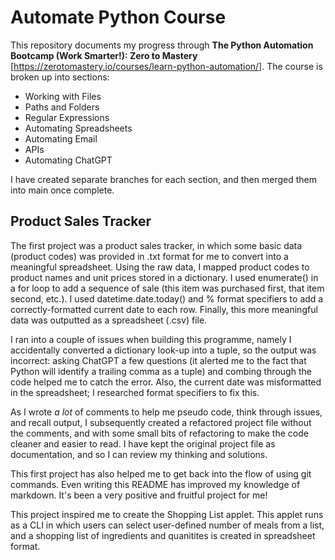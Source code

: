 # Automate Python Course
This repository documents my progress through **The Python Automation Bootcamp (Work Smarter!): Zero to Mastery** [https://zerotomastery.io/courses/learn-python-automation/].
The course is broken up into sections: 

* Working with Files
* Paths and Folders
* Regular Expressions
* Automating Spreadsheets
* Automating Email
* APIs
* Automating ChatGPT

I have created separate branches for each section, and then merged them into main once complete. 

## Product Sales Tracker
The first project was a product sales tracker, in which some basic data (product codes) was provided in .txt format for me to convert into a meaningful spreadsheet. Using the raw data, I mapped product codes to product names and unit prices stored in a dictionary. I used enumerate() in a for loop to add a sequence of sale (this item was purchased first, that item second, etc.). I used datetime.date.today() and % format specifiers to add a correctly-formatted current date to each row. Finally, this more meaningful data was outputted as a spreadsheet (.csv) file. 

I ran into a couple of issues when building this programme, namely I accidentally converted a dictionary look-up into a tuple, so the output was incorrect: asking ChatGPT a few questions (it alerted me to the fact that Python will identify a trailing comma as a tuple) and combing through the code helped me to catch the error. Also, the current date was misformatted in the spreadsheet; I researched format specifiers to fix this. 

As I wrote *a lot* of comments to help me pseudo code, think through issues, and recall output, I subsequently created a refactored project file without the comments, and with some small bits of refactoring to make the code cleaner and easier to read. I have kept the original project file as documentation, and so I can review my thinking and solutions. 

This first project has also helped me to get back into the flow of using git commands. Even writing this README has improved my knowledge of markdown. It's been a very positive and fruitful project for me!

This project inspired me to create the Shopping List applet. This applet runs as a CLI in which users can select user-defined number of meals from a list, and a shopping list of ingredients and quanitites is created in spreadsheet format. 

